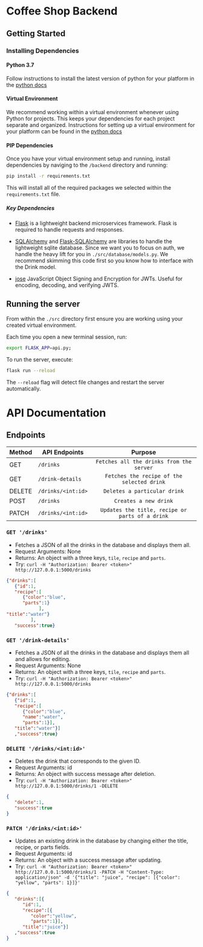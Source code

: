 # Coffee Shop Backend

## Getting Started

### Installing Dependencies

#### Python 3.7

Follow instructions to install the latest version of python for your platform in the [python docs](https://docs.python.org/3/using/unix.html#getting-and-installing-the-latest-version-of-python)

#### Virtual Environment

We recommend working within a virtual environment whenever using Python for projects. This keeps your dependencies for each project separate and organized. Instructions for setting up a virtual environment for your platform can be found in the [python docs](https://packaging.python.org/guides/installing-using-pip-and-virtual-environments/)

#### PIP Dependencies

Once you have your virtual environment setup and running, install dependencies by naviging to the `/backend` directory and running:

```bash
pip install -r requirements.txt
```

This will install all of the required packages we selected within the `requirements.txt` file.

##### Key Dependencies

- [Flask](http://flask.pocoo.org/) is a lightweight backend microservices framework. Flask is required to handle requests and responses.

- [SQLAlchemy](https://www.sqlalchemy.org/) and [Flask-SQLAlchemy](https://flask-sqlalchemy.palletsprojects.com/en/2.x/) are libraries to handle the lightweight sqlite database. Since we want you to focus on auth, we handle the heavy lift for you in `./src/database/models.py`. We recommend skimming this code first so you know how to interface with the Drink model.

- [jose](https://python-jose.readthedocs.io/en/latest/) JavaScript Object Signing and Encryption for JWTs. Useful for encoding, decoding, and verifying JWTS.

## Running the server

From within the `./src` directory first ensure you are working using your created virtual environment.

Each time you open a new terminal session, run:

```bash
export FLASK_APP=api.py;
```

To run the server, execute:

```bash
flask run --reload
```

The `--reload` flag will detect file changes and restart the server automatically.

# API Documentation

## Endpoints

|Method   | API Endpoints                                              | Purpose                                          |                             
|--------------| -------------------------------------------------------|:-------------------------------------------------------:|
|    GET       |```/drinks```                                   |```Fetches all the drinks from the server```                 |      
|    GET      |```/drink-details```                                    |```Fetches the recipe of the selected drink```                             |
|    DELETE    |```/drinks/<int:id>```           |```Deletes a particular drink```              |
|    POST      |```/drinks```                                    |```Creates a new drink```           |
|    PATCH      |```/drinks/<int:id>```                             |```Updates the title, recipe or parts of a drink```| 


### `GET '/drinks'`

- Fetches a JSON of all the drinks in the database and displays them all.
- Request Arguments: None
- Returns: An object with a three keys, `tile`, `recipe` and `parts`.
- Try: `curl -H "Authorization: Bearer <token>"  http://127.0.0.1:5000/drinks`

```json
{"drinks":[
   {"id":1,
   "recipe":[
      {"color":"blue",
      "parts":1}
            ],
"title":"water"}
         ],
   "success":true}


```

### `GET '/drink-details'`

- Fetches a JSON of all the drinks in the database and displays them all and allows for editing.
- Request Arguments: None
- Returns: An object with a three keys, `tile`, `recipe` and `parts`.
- Try: `curl -H "Authorization: Bearer <token>"  http://127.0.0.1:5000/drinks`

```json
{"drinks":[
   {"id":1,
   "recipe":[
      {"color":"blue",
      "name":"water",
      "parts":1}],
   "title":"water"}]
   ,"success":true}
```

### `DELETE '/drinks/<int:id>'`

- Deletes the drink that corresponds to the given ID. 
- Request Arguments: id
- Returns: An object with success message after deletion.
- Try: `curl -H "Authorization: Bearer <token>"  http://127.0.0.1:5000/drinks/1 -DELETE`


```json
{
   "delete":1,
   "success":true
}
```

### `PATCH '/drinks/<int:id>'`

- Updates an existing drink in the database by changing either the title, recipe, or parts fields.
- Request Arguments: id
- Returns: An object with a success message after updating.
- Try: `curl -H "Authorization: Bearer <token>"  http://127.0.0.1:5000/drinks/1 -PATCH -H "Content-Type: application/json" -d '{"title": "juice", "recipe": [{"color": "yellow", "parts": 1}]}'`


```json
{
   "drinks":[{
      "id":1,
      "recipe":[{
         "color":"yellow",
         "parts":1}],
      "title":"juice"}]
   ,"success":true
}
```

